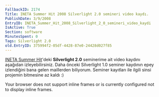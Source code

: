 ```yaml
---
FallbackID: 2174
Title: INETA Summer Hit 2008 Silverlight 2.0 semineri video kaydı.
PublishDate: 3/9/2008
EntryID: INETA_Summer_Hit_2008_Silverlight_2_0_semineri_video_kaydi
IsActive: True
Section: software
MinutesSpent: 0
Tags: Silverlight 2.0
old.EntryID: 375994f2-05df-4428-87e0-24428d027f85
---
```

[INETA Summer
Hit](http://daron.yondem.com/tr/post/7a13b13a-ce73-4ca0-b106-5da96c78a08c)'deki
**Silverlight 2.0** seminerime ait video kaydını aşağıdan
izleyebilirsiniz. Daha önceki Silverlight 1.0 seminer kaydının epey
izlendiğini bana gelen maillerden biliyorum. Seminer kayıtları ile
ilgili sinsi projemin bitmesine az kaldı :)

Your browser does not support inline frames or is currently configured
not to display inline frames.


